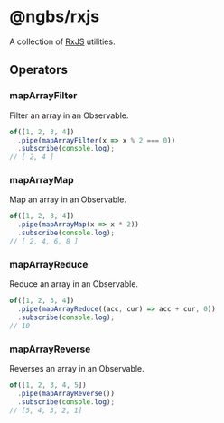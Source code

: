 # @ngbs/rxjs

A collection of [RxJS](https://rxjs.dev/) utilities.

## Operators

### mapArrayFilter

Filter an array in an Observable.

```js
of([1, 2, 3, 4])
  .pipe(mapArrayFilter(x => x % 2 === 0))
  .subscribe(console.log);
// [ 2, 4 ]
```

### mapArrayMap

Map an array in an Observable.

```js
of([1, 2, 3, 4])
  .pipe(mapArrayMap(x => x * 2))
  .subscribe(console.log);
// [ 2, 4, 6, 8 ]
```

### mapArrayReduce

Reduce an array in an Observable.

```js
of([1, 2, 3, 4])
  .pipe(mapArrayReduce((acc, cur) => acc + cur, 0))
  .subscribe(console.log);
// 10
```

### mapArrayReverse

Reverses an array in an Observable.

```js
of([1, 2, 3, 4, 5])
  .pipe(mapArrayReverse())
  .subscribe(console.log);
// [5, 4, 3, 2, 1]
```
